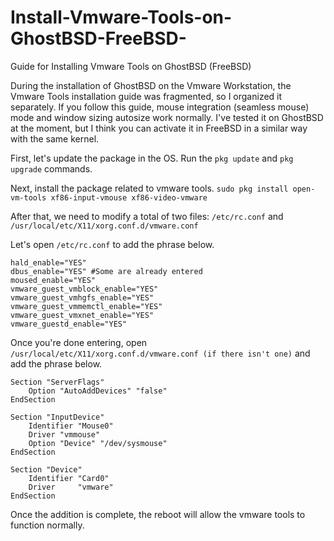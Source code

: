 # Install-Vmware-Tools-on-GhostBSD-FreeBSD-
Guide for Installing Vmware Tools on GhostBSD (FreeBSD)

During the installation of GhostBSD on the Vmware Workstation, the Vmware Tools installation guide was fragmented, so I organized it separately. If you follow this guide, mouse integration (seamless mouse) mode and window sizing autosize work normally. I've tested it on GhostBSD at the moment, but I think you can activate it in FreeBSD in a similar way with the same kernel.

First, let's update the package in the OS. Run the `pkg update` and `pkg upgrade` commands.

Next, install the package related to vmware tools. `sudo pkg install open-vm-tools xf86-input-vmouse xf86-video-vmware`

After that, we need to modify a total of two files: `/etc/rc.conf` and `/usr/local/etc/X11/xorg.conf.d/vmware.conf`

Let's open `/etc/rc.conf` to add the phrase below.
```
hald_enable="YES"
dbus_enable="YES" #Some are already entered
moused_enable="YES"
vmware_guest_vmblock_enable="YES"
vmware_guest_vmhgfs_enable="YES"
vmware_guest_vmmemctl_enable="YES"
vmware_guest_vmxnet_enable="YES"
vmware_guestd_enable="YES"
```
Once you're done entering, open `/usr/local/etc/X11/xorg.conf.d/vmware.conf (if there isn't one)` and add the phrase below.
```
Section "ServerFlags"
    Option "AutoAddDevices" "false"
EndSection

Section "InputDevice"
    Identifier "Mouse0"
    Driver "vmmouse"
    Option "Device" "/dev/sysmouse"
EndSection

Section "Device"
    Identifier "Card0"
    Driver     "vmware"
EndSection
```

Once the addition is complete, the reboot will allow the vmware tools to function normally.
